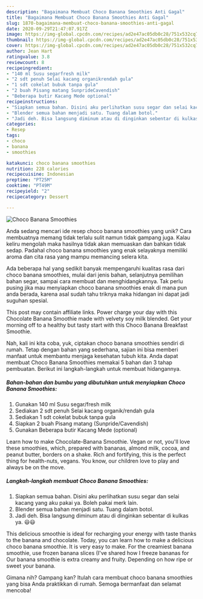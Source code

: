 ```yaml
---
description: "Bagaimana Membuat Choco Banana Smoothies Anti Gagal"
title: "Bagaimana Membuat Choco Banana Smoothies Anti Gagal"
slug: 1870-bagaimana-membuat-choco-banana-smoothies-anti-gagal
date: 2020-09-29T21:47:07.917Z
image: https://img-global.cpcdn.com/recipes/ad2e47ac05db0c28/751x532cq70/choco-banana-smoothies-foto-resep-utama.jpg
thumbnail: https://img-global.cpcdn.com/recipes/ad2e47ac05db0c28/751x532cq70/choco-banana-smoothies-foto-resep-utama.jpg
cover: https://img-global.cpcdn.com/recipes/ad2e47ac05db0c28/751x532cq70/choco-banana-smoothies-foto-resep-utama.jpg
author: Jean Hart
ratingvalue: 3.8
reviewcount: 8
recipeingredient:
- "140 ml Susu segarfresh milk"
- "2 sdt penuh Selai kacang organikrendah gula"
- "1 sdt cokelat bubuk tanpa gula"
- "2 buah Pisang matang SunprideCavendish"
- "Beberapa butir Kacang Mede optional"
recipeinstructions:
- "Siapkan semua bahan. Disini aku perlihatkan susu segar dan selai kacang yang aku pakai ya. Boleh pakai merk lain."
- "Blender semua bahan menjadi satu. Tuang dalam botol."
- "Jadi deh. Bisa langsung diminum atau di dinginkan sebentar di kulkas ya. 😃😃"
categories:
- Resep
tags:
- choco
- banana
- smoothies

katakunci: choco banana smoothies 
nutrition: 228 calories
recipecuisine: Indonesian
preptime: "PT25M"
cooktime: "PT49M"
recipeyield: "2"
recipecategory: Dessert

---
```



![Choco Banana Smoothies](https://img-global.cpcdn.com/recipes/ad2e47ac05db0c28/751x532cq70/choco-banana-smoothies-foto-resep-utama.jpg)

Anda sedang mencari ide resep choco banana smoothies yang unik? Cara membuatnya memang tidak terlalu sulit namun tidak gampang juga. Kalau keliru mengolah maka hasilnya tidak akan memuaskan dan bahkan tidak sedap. Padahal choco banana smoothies yang enak selayaknya memiliki aroma dan cita rasa yang mampu memancing selera kita.

Ada beberapa hal yang sedikit banyak mempengaruhi kualitas rasa dari choco banana smoothies, mulai dari jenis bahan, selanjutnya pemilihan bahan segar, sampai cara membuat dan menghidangkannya. Tak perlu pusing jika mau menyiapkan choco banana smoothies enak di mana pun anda berada, karena asal sudah tahu triknya maka hidangan ini dapat jadi suguhan spesial.

This post may contain affiliate links. Power charge your day with this Chocolate Banana Smoothie made with velvety soy milk blended. Get your morning off to a healthy but tasty start with this Choco Banana Breakfast Smoothie.


Nah, kali ini kita coba, yuk, ciptakan choco banana smoothies sendiri di rumah. Tetap dengan bahan yang sederhana, sajian ini bisa memberi manfaat untuk membantu menjaga kesehatan tubuh kita. Anda dapat membuat Choco Banana Smoothies memakai 5 bahan dan 3 tahap pembuatan. Berikut ini langkah-langkah untuk membuat hidangannya.

<!--inarticleads1-->

##### Bahan-bahan dan bumbu yang dibutuhkan untuk menyiapkan Choco Banana Smoothies:

1. Gunakan 140 ml Susu segar/fresh milk
1. Sediakan 2 sdt penuh Selai kacang organik/rendah gula
1. Sediakan 1 sdt cokelat bubuk tanpa gula
1. Siapkan 2 buah Pisang matang (Sunpride/Cavendish)
1. Gunakan Beberapa butir Kacang Mede (optional)


Learn how to make Chocolate-Banana Smoothie. Vegan or not, you&#39;ll love these smoothies, which, prepared with bananas, almond milk, cocoa, and peanut butter, borders on a shake. Rich and fortifying, this is the perfect thing for health-nuts, vegans. You know, our children love to play and always be on the move. 

<!--inarticleads2-->

##### Langkah-langkah membuat Choco Banana Smoothies:

1. Siapkan semua bahan. Disini aku perlihatkan susu segar dan selai kacang yang aku pakai ya. Boleh pakai merk lain.
1. Blender semua bahan menjadi satu. Tuang dalam botol.
1. Jadi deh. Bisa langsung diminum atau di dinginkan sebentar di kulkas ya. 😃😃


This delicious smoothie is ideal for recharging your energy with taste thanks to the banana and chocolate. Today, you can learn how to make a delicious choco banana smoothie. It is very easy to make. For the creamiest banana smoothie, use frozen banana slices (I&#39;ve shared how I freeze bananas for Our banana smoothie is extra creamy and fruity. Depending on how ripe or sweet your banana. 

Gimana nih? Gampang kan? Itulah cara membuat choco banana smoothies yang bisa Anda praktikkan di rumah. Semoga bermanfaat dan selamat mencoba!
